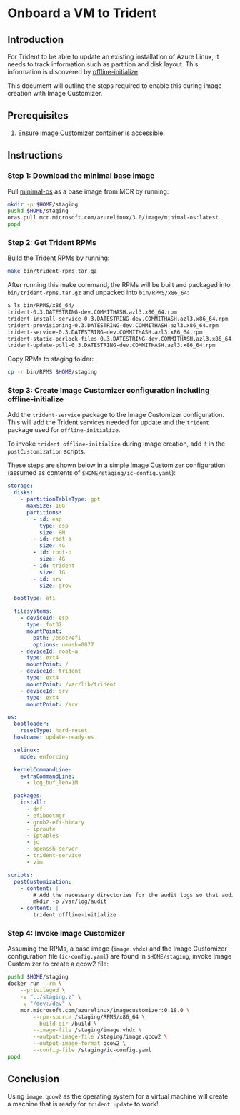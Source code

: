 
# Onboard a VM to Trident

## Introduction

For Trident to be able to update an existing installation of Azure Linux, it needs to track information such as partition and disk layout. This information is discovered by [offline-initialize](../Reference/Trident-CLI.md#offline-initialize).

This document will outline the steps required to enable this during image creation with Image Customizer.

## Prerequisites

1. Ensure [Image Customizer container](https://microsoft.github.io/azure-linux-image-tools/imagecustomizer/quick-start/quick-start.html) is accessible.

## Instructions

### Step 1: Download the minimal base image

Pull [minimal-os](../Reference/Glossary.md#minimal-os) as a base image from MCR by running:

``` bash
mkdir -p $HOME/staging
pushd $HOME/staging
oras pull mcr.microsoft.com/azurelinux/3.0/image/minimal-os:latest
popd
```

### Step 2: Get Trident RPMs

Build the Trident RPMs by running:

``` bash
make bin/trident-rpms.tar.gz
```

After running this make command, the RPMs will be built and packaged into `bin/trident-rpms.tar.gz` and unpacked into `bin/RPMS/x86_64`:

``` bash
$ ls bin/RPMS/x86_64/
trident-0.3.DATESTRING-dev.COMMITHASH.azl3.x86_64.rpm
trident-install-service-0.3.DATESTRING-dev.COMMITHASH.azl3.x86_64.rpm
trident-provisioning-0.3.DATESTRING-dev.COMMITHASH.azl3.x86_64.rpm
trident-service-0.3.DATESTRING-dev.COMMITHASH.azl3.x86_64.rpm
trident-static-pcrlock-files-0.3.DATESTRING-dev.COMMITHASH.azl3.x86_64.rpm
trident-update-poll-0.3.DATESTRING-dev.COMMITHASH.azl3.x86_64.rpm
```

Copy RPMs to staging folder:

``` bash
cp -r bin/RPMS $HOME/staging
```

### Step 3: Create Image Customizer configuration including offline-initialize

Add the `trident-service` package to the Image Customizer configuration. This will add the Trident services needed for update and the `trident` package used for `offline-initialize`.

To invoke `trident offline-initialize` during image creation, add it in the `postCustomization` scripts.

These steps are shown below in a simple Image Customizer configuration (assumed as contents of `$HOME/staging/ic-config.yaml`):

``` yaml
storage:
  disks:
    - partitionTableType: gpt
      maxSize: 10G
      partitions:
        - id: esp
          type: esp
          size: 8M
        - id: root-a
          size: 4G
        - id: root-b
          size: 4G
        - id: trident
          size: 1G
        - id: srv
          size: grow

  bootType: efi

  filesystems:
    - deviceId: esp
      type: fat32
      mountPoint:
        path: /boot/efi
        options: umask=0077
    - deviceId: root-a
      type: ext4
      mountPoint: /
    - deviceId: trident
      type: ext4
      mountPoint: /var/lib/trident
    - deviceId: srv
      type: ext4
      mountPoint: /srv

os:
  bootloader:
    resetType: hard-reset
  hostname: update-ready-os

  selinux:
    mode: enforcing

  kernelCommandLine:
    extraCommandLine:
      - log_buf_len=1M

  packages:
    install:
      - dnf
      - efibootmgr
      - grub2-efi-binary
      - iproute
      - iptables
      - jq
      - openssh-server
      - trident-service
      - vim

scripts:
  postCustomization:
    - content: |
        # Add the necessary directories for the audit logs so that auditd can start
        mkdir -p /var/log/audit
    - content: |
        trident offline-initialize
```

### Step 4: Invoke Image Customizer

Assuming the RPMs, a base image (`image.vhdx`) and the Image Customizer configuration file (`ic-config.yaml`) are found in `$HOME/staging`, invoke Image Customizer to create a qcow2 file:

``` bash
pushd $HOME/staging
docker run --rm \
    --privileged \
    -v ".:/staging:z" \
    -v "/dev:/dev" \
    mcr.microsoft.com/azurelinux/imagecustomizer:0.18.0 \
        --rpm-source /staging/RPMS/x86_64 \
        --build-dir /build \
        --image-file /staging/image.vhdx \
        --output-image-file /staging/image.qcow2 \
        --output-image-format qcow2 \
        --config-file /staging/ic-config.yaml
popd
```

## Conclusion

Using `image.qcow2` as the operating system for a virtual machine will create a machine that is ready for `trident update` to work!
